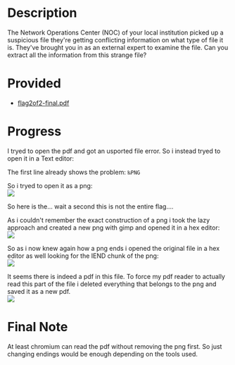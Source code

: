 # Description
The Network Operations Center (NOC) of your local institution picked up a suspicious file they're getting conflicting information on what type of file it is. They've brought you in as an external expert to examine the file. Can you extract all the information from this strange file?

# Provided
- [flag2of2-final.pdf](.prov/423-flag2of2-final.pdf)

# Progress
I tryed to open the pdf and got an usported file error. So i instead tryed to open it in a Text editor:

The first line already shows the problem:
```‰PNG```

So i tryed to open it as a png:<br>
![](./.img/423-1.png)

So here is the... wait a second this is not the entire flag....

As i couldn't remember the exact construction of a png i took the lazy approach and created a new png with gimp and opened it in a hex editor: <br>
![](./.img/423-2.png)

So as i now knew again how a png ends i opened the original file in a hex editor as well looking for the IEND chunk of the png:<br>
![](./.img/423-3.png)

It seems there is indeed a pdf in this file. To force my pdf reader to actually read this part of the file i deleted everything that belongs to the png and saved it as a new pdf.<br>
![](./.img/423-4.png)

# Final Note
At least chromium can read the pdf without removing the png first. So just changing endings would be enough depending on the tools used.